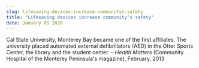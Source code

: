 ```yaml
---
slug: lifesaving-devices-increase-communitys-safety
title: "Lifesaving devices increase community's safety"
date: January 01 2020
---
```


 
<p>
  Cal State University, Monterey Bay became one of the first affiliates. The
  university placed automated external defibrillators (AED) in the Otter Sports
  Center, the library and the student center. –
  <em>Health Matters</em> (Community Hospital of the Monterey Peninsula's
  magazine), February, 2013
</p>
 
